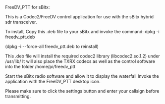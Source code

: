 
FreeDV_PTT for sBitx:

This is  a Codec2/FreeDV control application for use with the sBitx hybrid sdr transceiver.

To install,
Copy this .deb file to your sBitx and invoke the command: dpkg -i freedv_ptt.deb 

(dpkg -i --force-all freedv_ptt.deb to reinstall)

This .deb file will install the required codec2 library (libcodec2.so.1.2) under /usr/lib/ It will also place the TXRX codecs as well as the control software into the folder /home/pi/freedv_ptt 

Start the sBitx radio software and allow it to display the waterfall
Invoke the application with the FreeDV_PTT desktop icon.

Please make sure to click the settings button and enter your callsign before transmitting.
